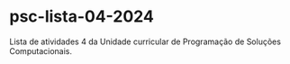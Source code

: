 # psc-lista-04-2024

Lista de atividades 4 da Unidade curricular de Programação de Soluções Computacionais.
